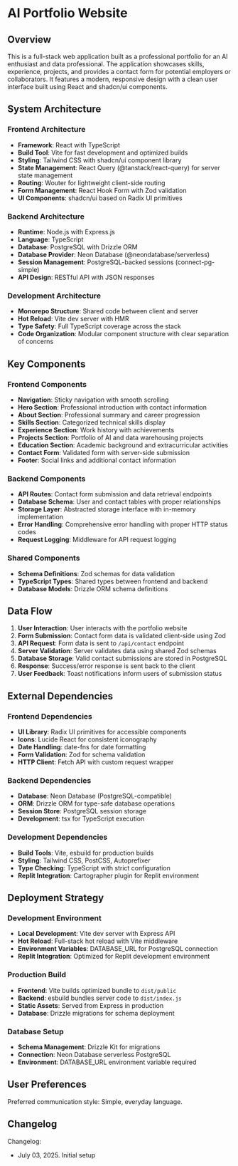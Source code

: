 # AI Portfolio Website

## Overview

This is a full-stack web application built as a professional portfolio for an AI enthusiast and data professional. The application showcases skills, experience, projects, and provides a contact form for potential employers or collaborators. It features a modern, responsive design with a clean user interface built using React and shadcn/ui components.

## System Architecture

### Frontend Architecture
- **Framework**: React with TypeScript
- **Build Tool**: Vite for fast development and optimized builds
- **Styling**: Tailwind CSS with shadcn/ui component library
- **State Management**: React Query (@tanstack/react-query) for server state management
- **Routing**: Wouter for lightweight client-side routing
- **Form Management**: React Hook Form with Zod validation
- **UI Components**: shadcn/ui based on Radix UI primitives

### Backend Architecture
- **Runtime**: Node.js with Express.js
- **Language**: TypeScript
- **Database**: PostgreSQL with Drizzle ORM
- **Database Provider**: Neon Database (@neondatabase/serverless)
- **Session Management**: PostgreSQL-backed sessions (connect-pg-simple)
- **API Design**: RESTful API with JSON responses

### Development Architecture
- **Monorepo Structure**: Shared code between client and server
- **Hot Reload**: Vite dev server with HMR
- **Type Safety**: Full TypeScript coverage across the stack
- **Code Organization**: Modular component structure with clear separation of concerns

## Key Components

### Frontend Components
- **Navigation**: Sticky navigation with smooth scrolling
- **Hero Section**: Professional introduction with contact information
- **About Section**: Professional summary and career progression
- **Skills Section**: Categorized technical skills display
- **Experience Section**: Work history with achievements
- **Projects Section**: Portfolio of AI and data warehousing projects
- **Education Section**: Academic background and extracurricular activities
- **Contact Form**: Validated form with server-side submission
- **Footer**: Social links and additional contact information

### Backend Components
- **API Routes**: Contact form submission and data retrieval endpoints
- **Database Schema**: User and contact tables with proper relationships
- **Storage Layer**: Abstracted storage interface with in-memory implementation
- **Error Handling**: Comprehensive error handling with proper HTTP status codes
- **Request Logging**: Middleware for API request logging

### Shared Components
- **Schema Definitions**: Zod schemas for data validation
- **TypeScript Types**: Shared types between frontend and backend
- **Database Models**: Drizzle ORM schema definitions

## Data Flow

1. **User Interaction**: User interacts with the portfolio website
2. **Form Submission**: Contact form data is validated client-side using Zod
3. **API Request**: Form data is sent to `/api/contact` endpoint
4. **Server Validation**: Server validates data using shared Zod schemas
5. **Database Storage**: Valid contact submissions are stored in PostgreSQL
6. **Response**: Success/error response is sent back to the client
7. **User Feedback**: Toast notifications inform users of submission status

## External Dependencies

### Frontend Dependencies
- **UI Library**: Radix UI primitives for accessible components
- **Icons**: Lucide React for consistent iconography
- **Date Handling**: date-fns for date formatting
- **Form Validation**: Zod for schema validation
- **HTTP Client**: Fetch API with custom request wrapper

### Backend Dependencies
- **Database**: Neon Database (PostgreSQL-compatible)
- **ORM**: Drizzle ORM for type-safe database operations
- **Session Store**: PostgreSQL session storage
- **Development**: tsx for TypeScript execution

### Development Dependencies
- **Build Tools**: Vite, esbuild for production builds
- **Styling**: Tailwind CSS, PostCSS, Autoprefixer
- **Type Checking**: TypeScript with strict configuration
- **Replit Integration**: Cartographer plugin for Replit environment

## Deployment Strategy

### Development Environment
- **Local Development**: Vite dev server with Express API
- **Hot Reload**: Full-stack hot reload with Vite middleware
- **Environment Variables**: DATABASE_URL for PostgreSQL connection
- **Replit Integration**: Optimized for Replit development environment

### Production Build
- **Frontend**: Vite builds optimized bundle to `dist/public`
- **Backend**: esbuild bundles server code to `dist/index.js`
- **Static Assets**: Served from Express in production
- **Database**: Drizzle migrations for schema deployment

### Database Setup
- **Schema Management**: Drizzle Kit for migrations
- **Connection**: Neon Database serverless PostgreSQL
- **Environment**: DATABASE_URL environment variable required

## User Preferences

Preferred communication style: Simple, everyday language.

## Changelog

Changelog:
- July 03, 2025. Initial setup